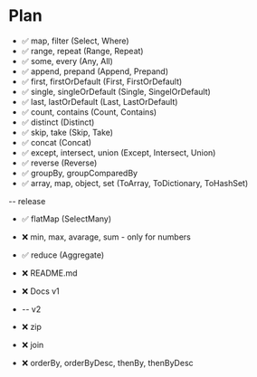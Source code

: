 # Plan

* ✅ map, filter (Select, Where)
* ✅ range, repeat (Range, Repeat)
* ✅ some, every (Any, All)
* ✅ append, prepand (Append, Prepand)
* ✅ first, firstOrDefault (First, FirstOrDefault)
* ✅ single, singleOrDefault (Single, SingelOrDefault)
* ✅ last, lastOrDefault (Last, LastOrDefault)
* ✅ count, contains (Count, Contains)
* ✅ distinct (Distinct)
* ✅ skip, take (Skip, Take)
* ✅ concat (Concat)
* ✅ except, intersect, union (Except, Intersect, Union)
* ✅ reverse (Reverse)
* ✅ groupBy, groupComparedBy
* ✅ array, map, object, set (ToArray, ToDictionary, ToHashSet)

-- release

* ✅ flatMap (SelectMany)
* ❌ min, max, avarage, sum - only for numbers
* ✅ reduce (Aggregate)
* ❌ README.md
* ❌ Docs v1
* -- v2

* ❌ zip
* ❌ join
* ❌ orderBy, orderByDesc, thenBy, thenByDesc
